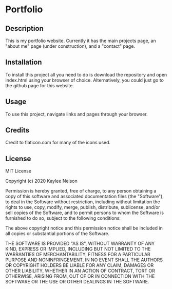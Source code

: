 # Portfolio

## Description

This is my portfolio website. Currently it has the main projects page, an "about me" page (under construction), and a "contact" page.

## Installation

To install this project all you need to do is download the repository and open index.html using your browser of choice. Alternatively, you could just go to the github page for this website.

## Usage

To use this project, navigate links and pages through your browser.

## Credits

Credit to flaticon.com for many of the icons used. 

## License

MIT License

Copyright (c) 2020 Kaylee Nelson

Permission is hereby granted, free of charge, to any person obtaining a copy
of this software and associated documentation files (the "Software"), to deal
in the Software without restriction, including without limitation the rights
to use, copy, modify, merge, publish, distribute, sublicense, and/or sell
copies of the Software, and to permit persons to whom the Software is
furnished to do so, subject to the following conditions:

The above copyright notice and this permission notice shall be included in all
copies or substantial portions of the Software.

THE SOFTWARE IS PROVIDED "AS IS", WITHOUT WARRANTY OF ANY KIND, EXPRESS OR
IMPLIED, INCLUDING BUT NOT LIMITED TO THE WARRANTIES OF MERCHANTABILITY,
FITNESS FOR A PARTICULAR PURPOSE AND NONINFRINGEMENT. IN NO EVENT SHALL THE
AUTHORS OR COPYRIGHT HOLDERS BE LIABLE FOR ANY CLAIM, DAMAGES OR OTHER
LIABILITY, WHETHER IN AN ACTION OF CONTRACT, TORT OR OTHERWISE, ARISING FROM,
OUT OF OR IN CONNECTION WITH THE SOFTWARE OR THE USE OR OTHER DEALINGS IN THE
SOFTWARE.
